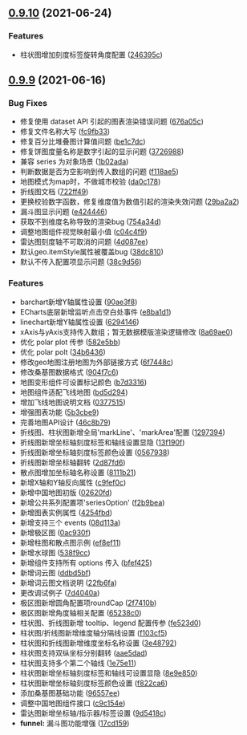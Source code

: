 ## [0.9.10](https://github.com/vueblocks/ve-charts/compare/v0.9.9...v0.9.10) (2021-06-24)


### Features

* 柱状图增加刻度标签旋转角度配置 ([246395c](https://github.com/vueblocks/ve-charts/commit/246395ca75915181d1e472b3ff9ef1f58ebc3cf5))



## [0.9.9](https://github.com/vueblocks/ve-charts/compare/v0.9.4...v0.9.9) (2021-06-16)


### Bug Fixes

* 修复使用 dataset API 引起的图表渲染错误问题 ([676a05c](https://github.com/vueblocks/ve-charts/commit/676a05cf076a6722874fac75448d3377dc19eeb8))
* 修复文件名称大写 ([fc9fb33](https://github.com/vueblocks/ve-charts/commit/fc9fb334be70437603321136cd5284de158bdc2b))
* 修复百分比堆叠图计算值问题 ([be1c7dc](https://github.com/vueblocks/ve-charts/commit/be1c7dcce454dcb23cdcfb97060ab37327498616))
* 修复饼图度量名称是数字引起的显示问题 ([3726988](https://github.com/vueblocks/ve-charts/commit/3726988af914e3889dd9aad3150d9545d1bc465e))
* 兼容 series 为对象场景 ([1b02ada](https://github.com/vueblocks/ve-charts/commit/1b02adaeca3941e248dccda4b2e58f8ad7f4b781))
* 判断数据是否为空影响到传入数组的问题 ([f118ae5](https://github.com/vueblocks/ve-charts/commit/f118ae526c1824ca56eb66d18b01aa4f6f0f76d9))
* 地图模式为map时，不做城市校验 ([da0c178](https://github.com/vueblocks/ve-charts/commit/da0c1786e7fa4713ecf27d9b7dc781d9da70f0f3))
* 折线图文档 ([722ff49](https://github.com/vueblocks/ve-charts/commit/722ff496c89161a91951146d79f6e4906e300fd1))
* 更换校验数字函数，修复维度值为数值引起的渲染失效问题 ([29ba2a2](https://github.com/vueblocks/ve-charts/commit/29ba2a254d0d5bd9cccc7b6bd28b54e5ae0222f0))
* 漏斗图显示问题 ([e424446](https://github.com/vueblocks/ve-charts/commit/e4244463745dc232ae19c10a85725dabce767b01))
* 获取不到维度名称导致的渲染bug ([754a34d](https://github.com/vueblocks/ve-charts/commit/754a34d250d9c3a42bfd0ea1a66dd672240d189c))
* 调整地图组件视觉映射最小值 ([c04c4f9](https://github.com/vueblocks/ve-charts/commit/c04c4f906b535481065b199447f81b9672ce0530))
* 雷达图刻度轴不可取消的问题 ([4d087ee](https://github.com/vueblocks/ve-charts/commit/4d087ee7540565c8596cc60bf427305d1075b8f9))
* 默认geo.itemStyle属性被覆盖bug ([38dc810](https://github.com/vueblocks/ve-charts/commit/38dc810f96ed8e2fdc5b6b40427d7bfbfc953d4a))
* 默认不传入配置项显示问题 ([38c9d56](https://github.com/vueblocks/ve-charts/commit/38c9d56afc87df655874a3ee2729943f296f99c4))


### Features

* barchart新增Y轴属性设置 ([90ae3f8](https://github.com/vueblocks/ve-charts/commit/90ae3f88703bcf2700489be8b4db14adf55e2760))
* ECharts底层新增监听点击空白处事件 ([e8ba1d1](https://github.com/vueblocks/ve-charts/commit/e8ba1d141cfd95bb0468fd66f04791da0a431201))
* linechart新增Y轴属性设置 ([6294146](https://github.com/vueblocks/ve-charts/commit/6294146d4e1c4b74c4c70091e0a7561436014cd1))
* xAxis与yAxis支持传入数组；暂无数据模版渲染逻辑修改 ([8a69ae0](https://github.com/vueblocks/ve-charts/commit/8a69ae010b2711fa475c852988d988b603debea0))
* 优化 polar plot 传参 ([582e5bb](https://github.com/vueblocks/ve-charts/commit/582e5bb1ac3c3cf815f1bdf2253499e09c05f035))
* 优化 polar polt ([34b6436](https://github.com/vueblocks/ve-charts/commit/34b6436a0c7ab3203c422cf8f298033983c80278))
* 修改geo地图注册地图为外部链接方式 ([6f7448c](https://github.com/vueblocks/ve-charts/commit/6f7448cc0858ddf89c6371455d9635e725075bc9))
* 修改桑基图数据格式 ([904f7c6](https://github.com/vueblocks/ve-charts/commit/904f7c6b63582af289dfc0c62ed50aa6c79e58ef))
* 地图变形组件可设置标记颜色 ([b7d3316](https://github.com/vueblocks/ve-charts/commit/b7d33165f3fc58f8ce50c6383a66aa996036268e))
* 地图组件适配飞线地图 ([bd5d294](https://github.com/vueblocks/ve-charts/commit/bd5d294751860d5b4e80155f6288d028707e1e6a))
* 增加飞线地图说明文档 ([0377515](https://github.com/vueblocks/ve-charts/commit/037751599bb1d9e73fa514ab8fd73a8ff9512d56))
* 增强图表功能 ([5b3cbe9](https://github.com/vueblocks/ve-charts/commit/5b3cbe9eab62929a9f274705fd24452c13ef8953))
* 完善地图API设计 ([46c8b79](https://github.com/vueblocks/ve-charts/commit/46c8b799b39e3509158349ecf0390f72fe0c06ca))
* 折线图、柱状图新增全局'markLine'、'markArea'配置 ([1297394](https://github.com/vueblocks/ve-charts/commit/1297394e6a8f8f020484bfdc2c6ba807b54ad64d))
* 折线图新增坐标轴刻度标签和轴线设置显隐 ([13f190f](https://github.com/vueblocks/ve-charts/commit/13f190fd1e66e920a034a8c2565c1f767ba5ad39))
* 折线图新增坐标轴刻度标签颜色设置 ([0567938](https://github.com/vueblocks/ve-charts/commit/05679384e109f7f5e92ea4a57f546079ced43bfe))
* 折线图新增坐标轴翻转 ([2d87fd6](https://github.com/vueblocks/ve-charts/commit/2d87fd622f70157a417e760a529b45e11bf575dc))
* 散点图增加坐标轴名称设置 ([8111b21](https://github.com/vueblocks/ve-charts/commit/8111b21d60b8e2eb53b1804daad5501d511441b5))
* 新增X轴和Y轴反向属性 ([c9fef0c](https://github.com/vueblocks/ve-charts/commit/c9fef0c9d6ba945b1787a47aa46ea57acf790db1))
* 新增中国地图初版 ([02620fd](https://github.com/vueblocks/ve-charts/commit/02620fd715969ac22513b3c10f4dd1a783c74f39))
* 新增公共系列配置项'seriesOption' ([f2b9bea](https://github.com/vueblocks/ve-charts/commit/f2b9beaeb93435aea7ebd49a4dc5b042b3e8db63))
* 新增图表实例属性 ([4254fbd](https://github.com/vueblocks/ve-charts/commit/4254fbd00457341172a1a34e8d7c595e99342baf))
* 新增支持三个 events ([08d113a](https://github.com/vueblocks/ve-charts/commit/08d113af6007f4d417af36741270fba7859612cf))
* 新增极区图 ([0ac930f](https://github.com/vueblocks/ve-charts/commit/0ac930f8d44a76ac932501b35d693dc3a482415c))
* 新增柱图和散点图示例 ([ef8ef11](https://github.com/vueblocks/ve-charts/commit/ef8ef11932de7c1010f0f702bb3d54be63fa0099))
* 新增水球图 ([538f9cc](https://github.com/vueblocks/ve-charts/commit/538f9ccd073c317f493db64216daffce54be1b12))
* 新增组件支持所有 options 传入 ([bfef425](https://github.com/vueblocks/ve-charts/commit/bfef425d8fe26b56c8aac111be6fd69e47261675))
* 新增词云图 ([ddbd5bf](https://github.com/vueblocks/ve-charts/commit/ddbd5bfd43c33b5fc4828b6b22efc3e5ecb2d3fd))
* 新增词云图文档说明 ([22fb6fa](https://github.com/vueblocks/ve-charts/commit/22fb6fa1334e5ea2afce7ded28509cb9efae1ceb))
* 更改调试例子 ([7d4040a](https://github.com/vueblocks/ve-charts/commit/7d4040a120c32ee8c9856bb70c0df2c72c971480))
* 极区图新增圆角配置项roundCap ([2f7410b](https://github.com/vueblocks/ve-charts/commit/2f7410bb2992e13c408fc5202b377faf8f0ccffd))
* 极区图新增角度轴相关配置 ([65238c0](https://github.com/vueblocks/ve-charts/commit/65238c0237c1679a0766e750d654d56b838fc98d))
* 柱状图、折线图新增 tooltip、legend 配置传参 ([fe523d0](https://github.com/vueblocks/ve-charts/commit/fe523d0124e835817eb6e41f3ae29ff0826b7f3b))
* 柱状图/折线图新增维度轴分隔线设置 ([f103cf5](https://github.com/vueblocks/ve-charts/commit/f103cf56f10f24dfb98e7c2149b159df4debc31d))
* 柱状图和折线图新增维度坐标名称设置 ([3e48792](https://github.com/vueblocks/ve-charts/commit/3e48792038cf0d7690f34f38ee084971ba82babf))
* 柱状图支持双纵坐标分别翻转 ([aae5dad](https://github.com/vueblocks/ve-charts/commit/aae5dad710d339666c0a210147294a5f596415cd))
* 柱状图支持多个第二个轴线 ([1e75e11](https://github.com/vueblocks/ve-charts/commit/1e75e1143e57f87b8ca281c11b6f6f120539fa1d))
* 柱状图新增坐标轴刻度标签和轴线可设置显隐 ([8e9e850](https://github.com/vueblocks/ve-charts/commit/8e9e850b8937cad1c323e7b5c440f3d7b7dcd606))
* 柱状图新增坐标轴刻度标签颜色设置 ([f822ca6](https://github.com/vueblocks/ve-charts/commit/f822ca613fdaa7b331611732f62455fd450877ee))
* 添加桑基图基础功能 ([96557ee](https://github.com/vueblocks/ve-charts/commit/96557eeb2410d84b7061292c0bac7fe83d5c756f))
* 调整中国地图组件接口 ([c9c154e](https://github.com/vueblocks/ve-charts/commit/c9c154e11d53c174527a488c881d21073b3a08e8))
* 雷达图新增坐标轴/指示器/标签设置 ([9d5418c](https://github.com/vueblocks/ve-charts/commit/9d5418cf09d8aee812450cf5063f3aa5717dcef1))
* **funnel:** 漏斗图功能增强 ([17cd159](https://github.com/vueblocks/ve-charts/commit/17cd159f6447c7721cabc3db0de056aa3fa9404a))




